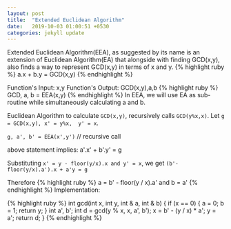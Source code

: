 ```yaml
---
layout: post
title:  "Extended Euclidean Algorithm"
date:   2019-10-03 01:00:51 +0530
categories: jekyll update
---
```


Extended Euclidean Algorithm(EEA), as suggested by its name is an extension of Euclidean Algorithm(EA) that alongside with finding GCD(x,y), also finds a way to represent GCD(x,y) in terms of x and y.
{% highlight ruby %}
a.x + b.y = GCD(x,y)
{% endhighlight %}

Function's Input: x,y
Function's Output: GCD(x,y),a,b
{% highlight ruby %}
GCD, a, b = EEA(x,y)
{% endhighlight %}
In EEA, we will use EA as sub-routine while simultaneously calculating a and b.

Euclidean Algorithm to calculate `GCD(x,y)`, recursively calls `GCD(y%x,x)`.
Let `g = GCD(x,y), x' = y%x,  y' = x`.

`g, a', b' = EEA(x',y')`   // recursive call

above statement implies:
a'.x' + b'.y' = g

Substituting `x' = y - floor(y/x).x and y' = x`, we get
`(b'-floor(y/x).a').x + a'y = g`

Therefore 
{% highlight ruby %}
a = b' - floor(y / x).a'  and b = a'
{% endhighlight %}
Implementation:

{% highlight ruby %}
int gcd(int x, int y, int & a, int & b) {
    if (x == 0) {
        a = 0;
        b = 1;
        return y;
    }
    int a', b';
    int d = gcd(y % x, x, a', b');
    x = b' - (y / x) * a';
    y = a';
    return d;
}
{% endhighlight %}



